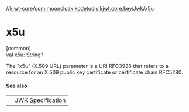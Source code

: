 //[kjwt-core](../../../index.md)/[com.mooncloak.kodetools.kjwt.core.key](../index.md)/[Jwk](index.md)/[x5u](x5u.md)

# x5u

[common]\
val [x5u](x5u.md): [String](https://kotlinlang.org/api/latest/jvm/stdlib/kotlin/-string/index.html)?

The &quot;x5u&quot; (X.509 URL) parameter is a URI RFC3986 that refers to a resource for an X.509 public key certificate or certificate chain RFC5280.

#### See also

| | |
|---|---|
|  | [JWK Specification](https://datatracker.ietf.org/doc/html/rfc7517#section-4.6) |
